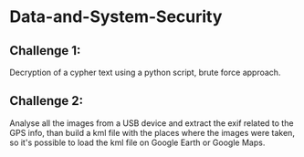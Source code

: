 # Data-and-System-Security

## Challenge 1:
Decryption of a cypher text using a python script, brute force approach.

## Challenge 2:
Analyse all the images from a USB device and extract the exif related to the GPS info, than build a kml file with the places where the images were taken, so it's possible to load the kml file on Google Earth or Google Maps.
